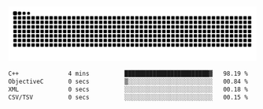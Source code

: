 <picture>
  <source media="(prefers-color-scheme: dark)" srcset="https://raw.githubusercontent.com/tomhea/tomhea/output/github-contribution-grid-snake-dark.svg">
  <source media="(prefers-color-scheme: light)" srcset="https://raw.githubusercontent.com/tomhea/tomhea/output/github-contribution-grid-snake.svg">
  <img alt="github contribution grid snake animation" src="https://raw.githubusercontent.com/tomhea/tomhea/output/github-contribution-grid-snake.svg">
</picture>

<p></p>

<!--START_SECTION:waka-->

```text
C++              4 mins          ████████████████████████▓   98.19 %
ObjectiveC       0 secs          ▒░░░░░░░░░░░░░░░░░░░░░░░░   00.84 %
XML              0 secs          ░░░░░░░░░░░░░░░░░░░░░░░░░   00.18 %
CSV/TSV          0 secs          ░░░░░░░░░░░░░░░░░░░░░░░░░   00.15 %
```

<!--END_SECTION:waka-->
